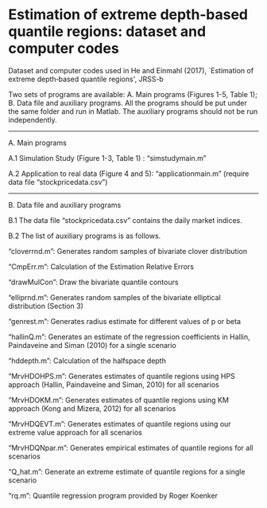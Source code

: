 # Estimation of extreme depth‐based quantile regions: dataset and computer codes
Dataset and computer codes used in He and Einmahl (2017), `Estimation of extreme depth‐based quantile regions', JRSS-b

Two sets of programs are available: A. Main programs (Figures 1-5, Table 1); B. Data file and auxiliary programs. All the programs should be put under the same folder and run in Matlab. The auxiliary programs should not be run independently.

---
A.	Main programs

A.1 Simulation Study (Figure 1-3, Table 1) : “simstudymain.m”

A.2 Application to real data (Figure 4 and 5): “applicationmain.m” (require data file “stockpricedata.csv”)

---
B.	Data file and auxiliary programs

B.1 The data file “stockpricedata.csv” contains the daily market indices.

B.2 The list of auxiliary programs is as follows.

“cloverrnd.m”: Generates random samples of bivariate clover distribution

“CmpErr.m”: Calculation of the Estimation Relative Errors

“drawMulCon”: Draw the bivariate quantile contours

“elliprnd.m”: Generates random samples of the bivariate elliptical distribution (Section 3)

“genrest.m”: Generates radius estimate for different values of p or beta

“hallinQ.m”: Generates an estimate of the regression coefficients in Hallin, Paindaveine and Siman (2010) for a single scenario

“hddepth.m”: Calculation of the halfspace depth

“MrvHDOHPS.m”: Generates estimates of quantile regions using HPS approach (Hallin, Paindaveine and Siman, 2010) for all scenarios

“MrvHDOKM.m”: Generates estimates of quantile regions using KM approach (Kong and Mizera, 2012) for all scenarios

“MrvHDQEVT.m”: Generates estimates of quantile regions using our extreme value approach for all scenarios

“MrvHDQNpar.m”: Generates empirical estimates of quantile regions for all scenarios

“Q_hat.m”: Generate an extreme estimate of quantile regions for a single scenario

“rq.m”: Quantile regression program provided by Roger Koenker
